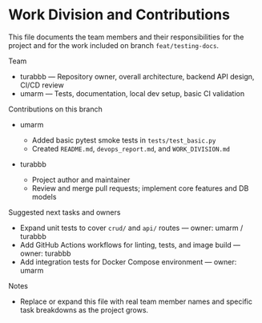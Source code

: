 ﻿# Work Division and Contributions

This file documents the team members and their responsibilities for the project and for the work included on branch `feat/testing-docs`.

Team
- turabbb — Repository owner, overall architecture, backend API design, CI/CD review
- umarm — Tests, documentation, local dev setup, basic CI validation

Contributions on this branch
- umarm
  - Added basic pytest smoke tests in `tests/test_basic.py`
  - Created `README.md`, `devops_report.md`, and `WORK_DIVISION.md`

- turabbb
  - Project author and maintainer
  - Review and merge pull requests; implement core features and DB models

Suggested next tasks and owners
- Expand unit tests to cover `crud/` and `api/` routes — owner: umarm / turabbb
- Add GitHub Actions workflows for linting, tests, and image build — owner: turabbb
- Add integration tests for Docker Compose environment — owner: umarm

Notes
- Replace or expand this file with real team member names and specific task breakdowns as the project grows.

